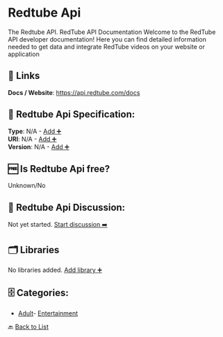 # Redtube Api

The Redtube API. RedTube API Documentation Welcome to the RedTube API developer documentation! Here you can find detailed information needed to get data and integrate RedTube videos on your website or application

##  🔗 Links
**Docs / Website**: https://api.redtube.com/docs

## 🧬 Redtube Api Specification:
**Type**: N/A - [Add ➕](https://github.com/apis-list/apis-list/edit/main/apis/redtube-api/redtube-api.yaml)  
**URI**: N/A - [Add ➕](https://github.com/apis-list/apis-list/edit/main/apis/redtube-api/redtube-api.yaml)  
**Version**: N/A - [Add ➕](https://github.com/apis-list/apis-list/edit/main/apis/redtube-api/redtube-api.yaml)

## 🆓 Is Redtube Api free?
 Unknown/No 

## 💬 Redtube Api Discussion:
Not yet started. [Start discussion ➡️](https://github.com/apis-list/apis-list/discussions/new)

## 🗂️ Libraries

No libraries added. [Add library ➕](https://github.com/apis-list/apis-list/edit/main/apis/redtube-api/redtube-api.yaml)    


## 🗄️ Categories:
- [Adult](https://github.com/apis-list/apis-list#adult-)- [Entertainment](https://github.com/apis-list/apis-list#entertainment-)

🔙  [Back to List](https://github.com/apis-list/apis-list)
